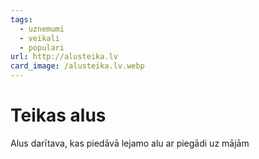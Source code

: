 ```yaml
---
tags:
  - uznemumi
  - veikali
  - populari
url: http://alusteika.lv
card_image: /alusteika.lv.webp
---
```


# Teikas alus

Alus darītava, kas piedāvā lejamo alu ar piegādi uz mājām
